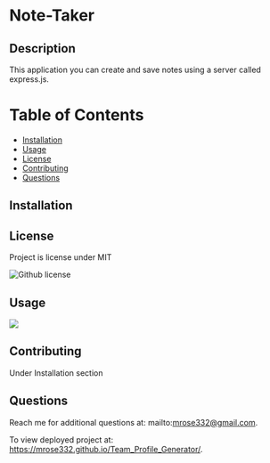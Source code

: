 # Note-Taker

## Description
This application you can create and save notes using a server called express.js.

# Table of Contents

 * [Installation](#installation)
 * [Usage](#usage)
 * [License](#license)
 * [Contributing](#contributing)
 * [Questions](#questions)
    

## Installation


## License
Project is license under MIT

![Github license](http://img.shields.io/badge/license-MIT-blue.svg)

## Usage 
<img src="assets/images/note-mage.jpeg">

## Contributing 

Under Installation section


## Questions

Reach me for additional questions at: mailto:mrose332@gmail.com.


To view deployed project at: https://mrose332.github.io/Team_Profile_Generator/.
